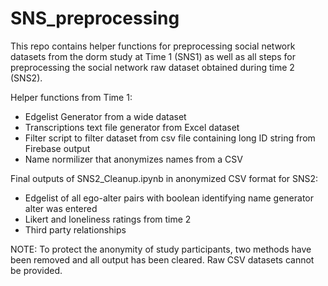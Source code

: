 # SNS_preprocessing

This repo contains helper functions for preprocessing social network datasets from the dorm study at Time 1 (SNS1) as well as all steps for preprocessing the social network raw dataset obtained during time 2 (SNS2).

Helper functions from Time 1:
- Edgelist Generator from a wide dataset
- Transcriptions text file generator from Excel dataset
- Filter script to filter dataset from csv file containing long ID string from Firebase output
- Name normilizer that anonymizes names from a CSV

Final outputs of SNS2_Cleanup.ipynb in anonymized CSV format for SNS2:
- Edgelist of all ego-alter pairs with boolean identifying name generator alter was entered
- Likert and loneliness ratings from time 2
- Third party relationships

NOTE: To protect the anonymity of study participants, two methods have been removed and all output has been cleared. Raw CSV datasets cannot be provided.
